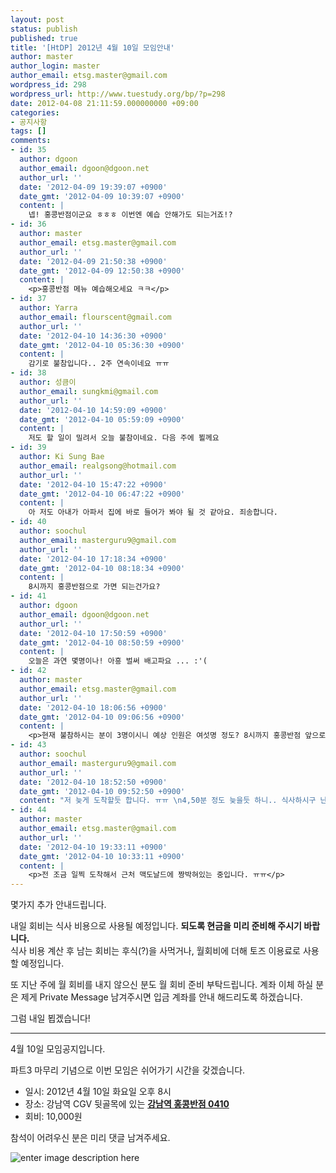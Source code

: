 ```yaml
---
layout: post
status: publish
published: true
title: '[HtDP] 2012년 4월 10일 모임안내'
author: master
author_login: master
author_email: etsg.master@gmail.com
wordpress_id: 298
wordpress_url: http://www.tuestudy.org/bp/?p=298
date: 2012-04-08 21:11:59.000000000 +09:00
categories:
- 공지사항
tags: []
comments:
- id: 35
  author: dgoon
  author_email: dgoon@dgoon.net
  author_url: ''
  date: '2012-04-09 19:39:07 +0900'
  date_gmt: '2012-04-09 10:39:07 +0900'
  content: |
    넵! 홍콩반점이군요 ㅎㅎㅎ 이번엔 예습 안해가도 되는거죠!?
- id: 36
  author: master
  author_email: etsg.master@gmail.com
  author_url: ''
  date: '2012-04-09 21:50:38 +0900'
  date_gmt: '2012-04-09 12:50:38 +0900'
  content: |
    <p>홍콩반점 메뉴 예습해오세요 ㅋㅋ</p>
- id: 37
  author: Yarra
  author_email: flourscent@gmail.com
  author_url: ''
  date: '2012-04-10 14:36:30 +0900'
  date_gmt: '2012-04-10 05:36:30 +0900'
  content: |
    감기로 불참입니다.. 2주 연속이네요 ㅠㅠ
- id: 38
  author: 성큼이
  author_email: sungkmi@gmail.com
  author_url: ''
  date: '2012-04-10 14:59:09 +0900'
  date_gmt: '2012-04-10 05:59:09 +0900'
  content: |
    저도 할 일이 밀려서 오늘 불참이네요. 다음 주에 뵐께요
- id: 39
  author: Ki Sung Bae
  author_email: realgsong@hotmail.com
  author_url: ''
  date: '2012-04-10 15:47:22 +0900'
  date_gmt: '2012-04-10 06:47:22 +0900'
  content: |
    아 저도 아내가 아파서 집에 바로 들어가 봐야 될 것 같아요. 죄송합니다.
- id: 40
  author: soochul
  author_email: masterguru9@gmail.com
  author_url: ''
  date: '2012-04-10 17:18:34 +0900'
  date_gmt: '2012-04-10 08:18:34 +0900'
  content: |
    8시까지 홍콩반점으로 가면 되는건가요?
- id: 41
  author: dgoon
  author_email: dgoon@dgoon.net
  author_url: ''
  date: '2012-04-10 17:50:59 +0900'
  date_gmt: '2012-04-10 08:50:59 +0900'
  content: |
    오늘은 과연 몇명이나! 아흥 벌써 배고파요 ... :'(
- id: 42
  author: master
  author_email: etsg.master@gmail.com
  author_url: ''
  date: '2012-04-10 18:06:56 +0900'
  date_gmt: '2012-04-10 09:06:56 +0900'
  content: |
    <p>현재 불참하시는 분이 3명이시니 예상 인원은 여섯명 정도? 8시까지 홍콩반점 앞으로 오시면 됩니다. 전 좀 일찍 도착할듯한데 근처에서 방황해야 것 같네요ㅋ :'(</p>
- id: 43
  author: soochul
  author_email: masterguru9@gmail.com
  author_url: ''
  date: '2012-04-10 18:52:50 +0900'
  date_gmt: '2012-04-10 09:52:50 +0900'
  content: "저 늦게 도착할듯 합니다. ㅠㅠ \n4,50분 정도 늦을듯 하니.. 식사하시구 난뒤 차를 드신다면 그쪽으로 갈께요.\n"
- id: 44
  author: master
  author_email: etsg.master@gmail.com
  author_url: ''
  date: '2012-04-10 19:33:11 +0900'
  date_gmt: '2012-04-10 10:33:11 +0900'
  content: |
    <p>전 조금 일찍 도착해서 근처 맥도날드에 짱박혀있는 중입니다. ㅠㅠ</p>
---
```

<p>몇가지 추가 안내드립니다.</p>

<p>내일 회비는 식사 비용으로 사용될 예정입니다. <strong>되도록 현금을 미리 준비해 주시기 바랍니다.</strong><br />
식사 비용 계산 후 남는 회비는 후식(?)을 사먹거나, 월회비에 더해 토즈 이용료로 사용할 예정입니다.</p>

<p>또 지난 주에 월 회비를 내지 않으신 분도 월 회비 준비 부탁드립니다.
계좌 이체 하실 분은 제게 Private Message 남겨주시면 입금 계좌를 안내 해드리도록 하겠습니다.</p>

<p>그럼 내일 뵙겠습니다!</p>

<hr />

<p>4월 10일 모임공지입니다.</p>

<p>파트3 마무리 기념으로 이번 모임은 쉬어가기 시간을 갖겠습니다.</p>

<ul>
<li>일시: 2012년 4월 10일 화요일 오후 8시</li>
<li>장소: 강남역 CGV 뒷골목에 있는 <strong><a href="http://blog.naver.com/saehee80?Redirect=Log&amp;logNo=30134924421">강남역 홍콩반점 0410</a></strong></li>
<li>회비: 10,000원</li>
</ul>

<p>참석이 어려우신 분은 미리 댓글 남겨주세요.</p>

<p><img src="http://www.tuestudy.org/bp/wp-content/uploads/2012/04/hongkong.png" alt="enter image description here" /></p>
